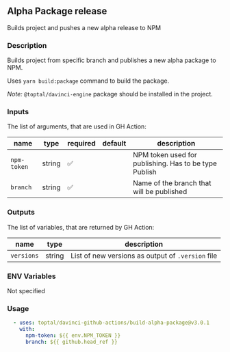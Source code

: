 ## Alpha Package release

Builds project and pushes a new alpha release to NPM

### Description

Builds project from specific branch and publishes a new alpha package to NPM.

Uses `yarn build:package` command to build the package.

*Note:* `@toptal/davinci-engine` package should be installed in the project.

### Inputs

The list of arguments, that are used in GH Action:

| name        | type   | required | default | description                                           |
| ----------- | ------ | -------- | ------- | ----------------------------------------------------- |
| `npm-token` | string | ✅        |         | NPM token used for publishing. Has to be type Publish |
| `branch`    | string | ✅        |         | Name of the branch that will be published             |

### Outputs

The list of variables, that are returned by GH Action:

| name       | type   | description                                       |
| ---------- | ------ | ------------------------------------------------- |
| `versions` | string | List of new versions as output of `.version` file |

### ENV Variables

Not specified

### Usage

```yaml
  - uses: toptal/davinci-github-actions/build-alpha-package@v3.0.1
    with:
      npm-token: ${{ env.NPM_TOKEN }}
      branch: ${{ github.head_ref }}
```
